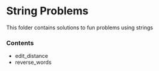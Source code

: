# String Problems

This folder contains solutions to fun problems using strings

### Contents

- edit_distance
- reverse_words

